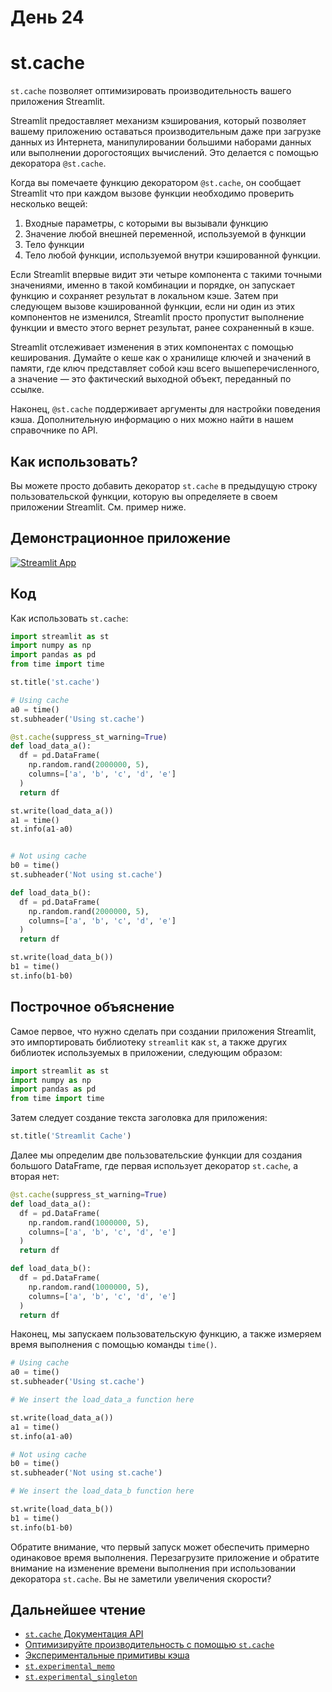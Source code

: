 # День 24

# **st.cache**

`st.cache` позволяет оптимизировать производительность вашего приложения Streamlit.

Streamlit предоставляет механизм кэширования, который позволяет вашему приложению оставаться производительным даже при загрузке данных из Интернета, манипулировании большими наборами данных или выполнении дорогостоящих вычислений. Это делается с помощью декоратора `@st.cache`.

Когда вы помечаете функцию декоратором `@st.cache`, он сообщает Streamlit что при каждом вызове функции необходимо проверить несколько вещей:

1. Входные параметры, с которыми вы вызывали функцию
2. Значение любой внешней переменной, используемой в функции
3. Тело функции
4. Тело любой функции, используемой внутри кэшированной функции.

Если Streamlit впервые видит эти четыре компонента с такими точными значениями, именно в такой комбинации и порядке, он запускает функцию и сохраняет результат в локальном кэше. Затем при следующем вызове кэшированной функции, если ни один из этих компонентов не изменился, Streamlit просто пропустит выполнение функции и вместо этого вернет результат, ранее сохраненный в кэше.

Streamlit отслеживает изменения в этих компонентах с помощью кеширования. Думайте о кеше как о хранилище ключей и значений в памяти, где ключ представляет собой кэш всего вышеперечисленного, а значение — это фактический выходной объект, переданный по ссылке.

Наконец, `@st.cache` поддерживает аргументы для настройки поведения кэша. Дополнительную информацию о них можно найти в нашем справочнике по API.

## **Как использовать?**

Вы можете просто добавить декоратор `st.cache` в предыдущую строку пользовательской функции, которую вы определяете в своем приложении Streamlit. См. пример ниже.

## **Демонстрационное приложение**

[![Streamlit App](https://static.streamlit.io/badges/streamlit_badge_black_white.svg)](https://share.streamlit.io/dataprofessor/st.cache/)

## **Код**

Как использовать `st.cache`:

```python
import streamlit as st
import numpy as np
import pandas as pd
from time import time

st.title('st.cache')

# Using cache
a0 = time()
st.subheader('Using st.cache')

@st.cache(suppress_st_warning=True)
def load_data_a():
  df = pd.DataFrame(
    np.random.rand(2000000, 5),
    columns=['a', 'b', 'c', 'd', 'e']
  )
  return df

st.write(load_data_a())
a1 = time()
st.info(a1-a0)


# Not using cache
b0 = time()
st.subheader('Not using st.cache')

def load_data_b():
  df = pd.DataFrame(
    np.random.rand(2000000, 5),
    columns=['a', 'b', 'c', 'd', 'e']
  )
  return df

st.write(load_data_b())
b1 = time()
st.info(b1-b0)
```

## **Построчное объяснение**

Самое первое, что нужно сделать при создании приложения Streamlit, это импортировать библиотеку `streamlit` как `st`, а также других библиотек используемых в приложении, следующим образом:
```python
import streamlit as st
import numpy as np
import pandas as pd
from time import time
```

Затем следует создание текста заголовка для приложения:
```python
st.title('Streamlit Cache')
```

Далее мы определим две пользовательские функции для создания большого DataFrame, где первая использует декоратор `st.cache`, а вторая нет:

```python
@st.cache(suppress_st_warning=True)
def load_data_a():
  df = pd.DataFrame(
    np.random.rand(1000000, 5),
    columns=['a', 'b', 'c', 'd', 'e']
  )
  return df

def load_data_b():
  df = pd.DataFrame(
    np.random.rand(1000000, 5),
    columns=['a', 'b', 'c', 'd', 'e']
  )
  return df
```

Наконец, мы запускаем пользовательскую функцию, а также измеряем время выполнения с помощью команды `time()`.

```python
# Using cache
a0 = time()
st.subheader('Using st.cache')

# We insert the load_data_a function here

st.write(load_data_a())
a1 = time()
st.info(a1-a0)

# Not using cache
b0 = time()
st.subheader('Not using st.cache')

# We insert the load_data_b function here

st.write(load_data_b())
b1 = time()
st.info(b1-b0)
```

Обратите внимание, что первый запуск может обеспечить примерно одинаковое время выполнения. Перезагрузите приложение и обратите внимание на изменение времени выполнения при использовании декоратора `st.cache`. Вы не заметили увеличения скорости?

## **Дальнейшее чтение**

- [`st.cache` Документация API](https://docs.streamlit.io/library/api-reference/performance/st.cache)
- [Оптимизируйте производительность с помощью `st.cache`](https://docs.streamlit.io/library/advanced-features/caching)
- [Экспериментальные примитивы кэша](https://docs.streamlit.io/library/advanced-features/experimental-cache-primitives)
- [`st.experimental_memo`](https://docs.streamlit.io/library/api-reference/performance/st.experimental_memo)
- [`st.experimental_singleton`](https://docs.streamlit.io/library/api-reference/performance/st.experimental_singleton)
